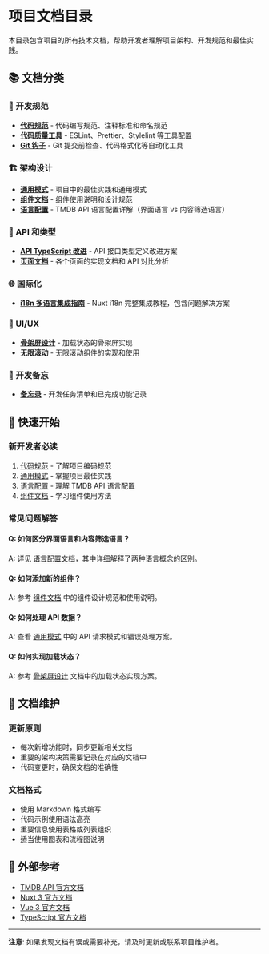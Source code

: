 # 项目文档目录

本目录包含项目的所有技术文档，帮助开发者理解项目架构、开发规范和最佳实践。

## 📚 文档分类

### 🔧 开发规范

- [**代码规范**](./code-standards.md) - 代码编写规范、注释标准和命名规范
- [**代码质量工具**](./code-quality-tools.md) - ESLint、Prettier、Stylelint 等工具配置
- [**Git 钩子**](./git-hooks.md) - Git 提交前检查、代码格式化等自动化工具

### 🏗️ 架构设计

- [**通用模式**](./common-patterns.md) - 项目中的最佳实践和通用模式
- [**组件文档**](./components.md) - 组件使用说明和设计规范
- [**语言配置**](./languages.md) - TMDB API 语言配置详解（界面语言 vs 内容筛选语言）

### 🔌 API 和类型

- [**API TypeScript 改进**](./api-typescript-improvements.md) - API 接口类型定义改进方案
- [**页面文档**](./pages/) - 各个页面的实现文档和 API 对比分析

### 🌐 国际化

- [**i18n 多语言集成指南**](./i18n-guide.md) - Nuxt i18n 完整集成教程，包含问题解决方案

### 🎨 UI/UX

- [**骨架屏设计**](./skeleton-screen.md) - 加载状态的骨架屏实现
- [**无限滚动**](./useInfiniteScroll.md) - 无限滚动组件的实现和使用

### 📝 开发备忘

- [**备忘录**](./memo.md) - 开发任务清单和已完成功能记录

## 🚀 快速开始

### 新开发者必读

1. [代码规范](./code-standards.md) - 了解项目编码规范
2. [通用模式](./common-patterns.md) - 掌握项目最佳实践
3. [语言配置](./languages.md) - 理解 TMDB API 语言配置
4. [组件文档](./components.md) - 学习组件使用方法

### 常见问题解答

#### Q: 如何区分界面语言和内容筛选语言？

A: 详见 [语言配置文档](./languages.md)，其中详细解释了两种语言概念的区别。

#### Q: 如何添加新的组件？

A: 参考 [组件文档](./components.md) 中的组件设计规范和使用说明。

#### Q: 如何处理 API 数据？

A: 查看 [通用模式](./common-patterns.md) 中的 API 请求模式和错误处理方案。

#### Q: 如何实现加载状态？

A: 参考 [骨架屏设计](./skeleton-screen.md) 文档中的加载状态实现方案。

## 📖 文档维护

### 更新原则

- 每次新增功能时，同步更新相关文档
- 重要的架构决策需要记录在对应的文档中
- 代码变更时，确保文档的准确性

### 文档格式

- 使用 Markdown 格式编写
- 代码示例使用语法高亮
- 重要信息使用表格或列表组织
- 适当使用图表和流程图说明

## 🔗 外部参考

- [TMDB API 官方文档](https://developer.themoviedb.org/docs/getting-started)
- [Nuxt 3 官方文档](https://nuxt.com/docs)
- [Vue 3 官方文档](https://vuejs.org/guide/)
- [TypeScript 官方文档](https://www.typescriptlang.org/docs/)

---

**注意**: 如果发现文档有误或需要补充，请及时更新或联系项目维护者。
